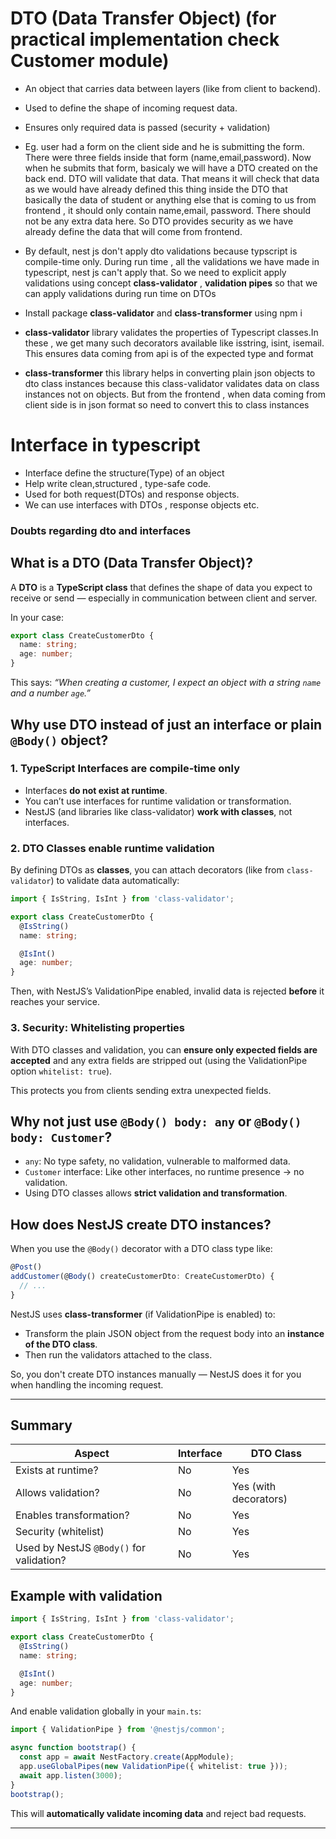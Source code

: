 
# DTO (Data Transfer Object) (for practical implementation check Customer module)
- An object that carries data between layers (like from client to backend).
- Used to define the shape of incoming request data.
- Ensures only required data is passed (security + validation)
- Eg. user had a form on the client side and he is submitting the form. There were three fields inside that form (name,email,password). Now when he submits that form, basicaly we will have a DTO created on the back end. DTO will validate that data. That means it will check that data as we would have already defined this thing inside the DTO that basically the data of student or anything else that is coming to us from frontend , it should only contain name,email, password. There should not be any extra data here. So DTO provides security as we have already define the data that will come from frontend. 
- By default, nest js don't apply dto validations because typscript is compile-time only. During run time , all the validations we have made in typescript, nest js can't apply that. So we need to explicit apply validations using concept **class-validator** , **validation pipes** so that we can apply validations during run time on DTOs

- Install package **class-validator** and **class-transformer** using npm i
- **class-validator** library validates the properties of Typescript classes.In these , we get many such decorators available like isstring, isint, isemail. This ensures data coming from api is of the expected type and format
- **class-transformer** this library helps in converting plain json objects to dto class instances because this class-validator validates data on class instances not on objects. But from the frontend , when data coming from client side is in json format so need to convert this to class instances

# Interface in typescript
- Interface define the structure(Type) of an object
- Help write clean,structured , type-safe code.
- Used for both request(DTOs) and response objects.
- We can use interfaces with DTOs , response objects etc. 

### Doubts regarding dto and interfaces

## What is a DTO (Data Transfer Object)?

A **DTO** is a **TypeScript class** that defines the shape of data you expect to receive or send — especially in communication between client and server.

In your case:

```ts
export class CreateCustomerDto {
  name: string;
  age: number;
}
```

This says: *“When creating a customer, I expect an object with a string `name` and a number `age`.”*

## Why use DTO instead of just an interface or plain `@Body()` object?

### 1. **TypeScript Interfaces are compile-time only**

* Interfaces **do not exist at runtime**.
* You can’t use interfaces for runtime validation or transformation.
* NestJS (and libraries like class-validator) **work with classes**, not interfaces.

### 2. **DTO Classes enable runtime validation**

By defining DTOs as **classes**, you can attach decorators (like from `class-validator`) to validate data automatically:

```ts
import { IsString, IsInt } from 'class-validator';

export class CreateCustomerDto {
  @IsString()
  name: string;

  @IsInt()
  age: number;
}
```

Then, with NestJS’s ValidationPipe enabled, invalid data is rejected **before** it reaches your service.

### 3. **Security: Whitelisting properties**

With DTO classes and validation, you can **ensure only expected fields are accepted** and any extra fields are stripped out (using the ValidationPipe option `whitelist: true`).

This protects you from clients sending extra unexpected fields.

## Why not just use `@Body() body: any` or `@Body() body: Customer`?

* `any`: No type safety, no validation, vulnerable to malformed data.
* `Customer` interface: Like other interfaces, no runtime presence → no validation.
* Using DTO classes allows **strict validation and transformation**.


## How does NestJS create DTO instances?

When you use the `@Body()` decorator with a DTO class type like:

```ts
@Post()
addCustomer(@Body() createCustomerDto: CreateCustomerDto) {
  // ...
}
```

NestJS uses **class-transformer** (if ValidationPipe is enabled) to:

* Transform the plain JSON object from the request body into an **instance of the DTO class**.
* Then run the validators attached to the class.

So, you don't create DTO instances manually — NestJS does it for you when handling the incoming request.

---

## Summary

| Aspect                                   | Interface | DTO Class             |
| ---------------------------------------- | --------- | --------------------- |
| Exists at runtime?                       | No        | Yes                   |
| Allows validation?                       | No        | Yes (with decorators) |
| Enables transformation?                  | No        | Yes                   |
| Security (whitelist)                     | No        | Yes                   |
| Used by NestJS `@Body()` for validation? | No        | Yes                   |


## Example with validation

```ts
import { IsString, IsInt } from 'class-validator';

export class CreateCustomerDto {
  @IsString()
  name: string;

  @IsInt()
  age: number;
}
```

And enable validation globally in your `main.ts`:

```ts
import { ValidationPipe } from '@nestjs/common';

async function bootstrap() {
  const app = await NestFactory.create(AppModule);
  app.useGlobalPipes(new ValidationPipe({ whitelist: true }));
  await app.listen(3000);
}
bootstrap();
```

This will **automatically validate incoming data** and reject bad requests.


---
